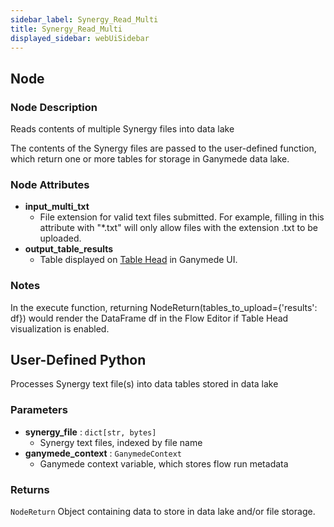 ```yaml
---
sidebar_label: Synergy_Read_Multi
title: Synergy_Read_Multi
displayed_sidebar: webUiSidebar
---
```


## Node

### Node Description

Reads contents of multiple Synergy files into data lake

The contents of the Synergy files are passed to the user-defined function, which
return one or more tables for storage in Ganymede data lake.

### Node Attributes

- **input_multi_txt**
  - File extension for valid text files submitted.  For example, filling in this attribute with "*.txt" will only allow files with the extension .txt to be uploaded.
- **output_table_results**
  - Table displayed on [Table Head](https://docs.ganymede.bio/app/intro/Concepts#table-head) in Ganymede UI.

### Notes

In the execute function, returning NodeReturn(tables_to_upload=\{'results': df\}) would render the DataFrame df in the Flow Editor if Table Head visualization is enabled.

## User-Defined Python

Processes Synergy text file(s) into data tables stored in data lake

### Parameters

- **synergy_file** : `dict[str, bytes]`
    - Synergy text files, indexed by file name
- **ganymede_context** : `GanymedeContext`
    - Ganymede context variable, which stores flow run metadata

### Returns

`NodeReturn`
  Object containing data to store in data lake and/or file storage.
